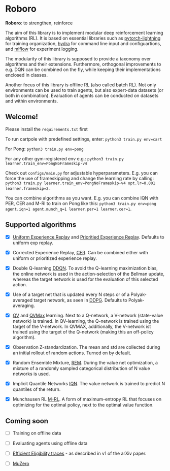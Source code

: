 # Roboro

**Roboro**: to strengthen, reinforce

The aim of this library is to implement modular deep reinforcement learning algorithms (RL). It is based on essential libraries such as [pytorch-lightning](https://github.com/PyTorchLightning/pytorch-lightning) for training organization, [hydra](https://hydra.cc/) for command line input and configuartions, and [mlflow](https://github.com/mlflow/mlflow) for experiment logging.

The modularity of this library is supposed to provide a taxonomy over algorithms and their extensions. Furthermore, orthogonal improvements to e.g. DQN can be combined on the fly, while keeping their implementations enclosed in classes.

Another focus of this library is offline RL (also called batch RL). Not only environments can be used to train agents, but also expert-data datasets (or both in combination). Evaluation of agents can be conducted on datasets and within environments.

## Welcome!
Please install the `requirements.txt` first

To run cartpole with predefined settings, enter: ```python3 train.py env=cart```

For Pong: ```python3 train.py env=pong```

For any other gym-registered env e.g.: ```python3 train.py learner.train_env=PongNoFrameskip-v4```

Check out `configs/main.py` for adjustable hyperparameters. E.g. you can force the use of frameskipping and change the learning rate by calling: ```python3 train.py learner.train_env=PongNoFrameskip-v4 opt.lr=0.001 learner.frameskip=2```.

You can combine algorithms as you want. E.g. you can combine IQN with PER, CER and M-Rl to train on Pong like this:
```python3 train.py env=pong agent.iqn=1 agent.munch_q=1 learner.per=1 learner.cer=1```.

## Supported algorithms

- [x] [Uniform Experience Replay](http://www.incompleteideas.net/lin-92.pdf) and [Prioritied Experience Replay](https://arxiv.org/abs/1511.05952). Defaults to uniform exp replay.
- [x] Corrected Experience Replay, [CER](https://arxiv.org/abs/1712.01275). Can be combined either with uniform or prioritized experience replay.
- [x] Double Q-learning [DDQN](https://arxiv.org/abs/1509.06461). To avoid the Q-learning maximization bias, the online network is used in the action-selection of the Bellman update, whereas the target network is used for the evaluation of this selected action.
- [x] Use of a target net that is updated every N steps or of a Polyak-averaged target network, as seen in [DDPG](https://arxiv.org/abs/1509.02971). Defaults to Polyak-averaging.
- [x] [QV](https://www.researchgate.net/publication/224446250_The_QV_family_compared_to_other_reinforcement_learning_algorithms) and [QVMax](https://arxiv.org/abs/1909.01779v1) learning. Next to a Q-network, a V-network (state-value network) is trained. In QV-learning, the Q-network is trained using the target of the V-network. In QVMAX, additionally, the V-network ist trained using the target of the Q-network (making this an off-policy algorithm).
- [x] Observation Z-standardization. The mean and std are collected during an initial rollout of random actions. Turned on by default.
- [x] Random Ensemble Mixture, [REM](https://arxiv.org/abs/1907.04543). During the value net optimization, a mixture of a randomly sampled categorical distribution of N value networks is used.
- [x] Implicit Quantile Networks [IQN](https://arxiv.org/abs/1806.06923). The value network is trained to predict N quantiles of the return.
- [x] Munchausen RL [M-RL](https://arxiv.org/abs/2007.14430). A form of maximum-entropy RL that focuses on optimizing for the optimal policy, next to the optimal value function.


## Coming soon

- [ ] Training on offline data
- [ ] Evaluating agents using offline data
- [ ] [Efficient Eligibility traces](https://arxiv.org/abs/1810.09967) - as described in v1 of the arXiv paper.
- [ ] [MuZero](https://arxiv.org/abs/1911.08265) 

